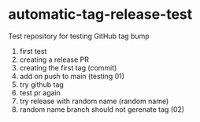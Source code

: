 # automatic-tag-release-test
Test repository for testing GitHub tag bump
01. first test
02. creating a release PR
03. creating the first tag (commit)
04. add on push to main (testing 01)
05. try github tag
06. test pr again
07. try release with random name (random name)
07. random name branch should not gerenate tag (02)
